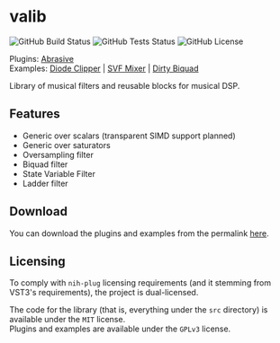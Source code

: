 # valib

![GitHub Build Status](https://img.shields.io/github/actions/workflow/status/solarliner/valib/build.yml)
![GitHub Tests Status](https://img.shields.io/github/actions/workflow/status/solarliner/valib/test.yml?label=tests)
![GitHub License](https://img.shields.io/github/license/solarliner/valib)

Plugins: [Abrasive](plugins/abrasive)  
Examples: [Diode Clipper](examples/diodeclipper) | [SVF Mixer](examples/svfmixer) | [Dirty Biquad](examples/dirty-biquad)

Library of musical filters and reusable blocks for musical DSP.

## Features

- Generic over scalars (transparent SIMD support planned)
- Generic over saturators
- Oversampling filter
- Biquad filter
- State Variable Filter
- Ladder filter

## Download

You can download the plugins and examples from the permalink [here](https://nightly.link/SolarLiner/valib/workflows/build/main).

## Licensing

To comply with `nih-plug` licensing requirements (and it stemming from VST3's requirements), the project is dual-licensed.

The code for the library (that is, everything under the `src` directory) is available under the `MIT` license.  
Plugins and examples are available under the `GPLv3` license.
